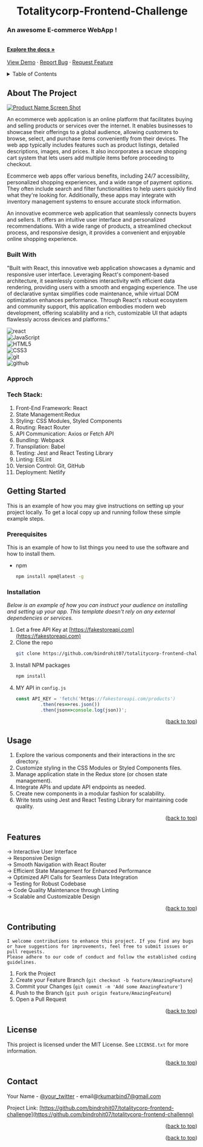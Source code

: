 <div alingn="center">
<h1 align="center">Totalitycorp-Frontend-Challenge</h1>

  <p align="center">
    <h3>An awesome E-commerce WebApp !</h3>
    <br />
    <a href="https://github.com/bindrohit07/totalitycorp-frontend-challenge"><strong>Explore the docs »</strong></a>
    <br />
    <br />
    <a href="https://ecommerce-bindrohit07.netlify.app/">View Demo</a>
    ·
    <a href="https://github.com/bindrohit07/totalitycorp-frontend-challenge/issues">Report Bug</a>
    ·
    <a href="https://github.com/bindrohit07/totalitycorp-frontend-challenge/issues">Request Feature</a>
  </p>
</div>

<!-- TABLE OF CONTENTS -->
<details>
  <summary>Table of Contents</summary>
  <ol>
    <li>
      <a href="#about-the-project">About The Project</a>
      <ul>
        <li><a href="#built-with">Built With</a></li>
        <li><a href="#approch">Approch</a></li>
      </ul>
    </li>
    <li>
      <a href="#getting-started">Getting Started</a>
      <ul>
        <li><a href="#prerequisites">Prerequisites</a></li>
        <li><a href="#installation">Installation</a></li>
      </ul>
    </li>
    <li><a href="#usage">Usage</a></li>
    <li><a href="#features">Features</a></li>
    <li><a href="#contributing">Contributing</a></li>
    <li><a href="#license">License</a></li>
    <li><a href="#contact">Contact</a></li>

  </ol>
</details>

<!-- ABOUT THE PROJECT -->
## About The Project
[![Product Name Screen Shot][product-screenshot]](https://example.com)


An ecommerce web application is an online platform that facilitates buying and selling products or services over the internet. It enables businesses to showcase their offerings to a global audience, allowing customers to browse, select, and purchase items conveniently from their devices. The web app typically includes features such as product listings, detailed descriptions, images, and prices. It also incorporates a secure shopping cart system that lets users add multiple items before proceeding to checkout.

Ecommerce web apps offer various benefits, including 24/7 accessibility, personalized shopping experiences, and a wide range of payment options. They often include search and filter functionalities to help users quickly find what they're looking for. Additionally, these apps may integrate with inventory management systems to ensure accurate stock information.

An innovative ecommerce web application that seamlessly connects buyers and sellers. It offers an intuitive user interface and personalized recommendations. With a wide range of products, a streamlined checkout process, and responsive design, it provides a convenient and enjoyable online shopping experience.


### Built With

"Built with React, this innovative web application showcases a dynamic and responsive user interface. Leveraging React's component-based architecture, it seamlessly combines interactivity with efficient data rendering, providing users with a smooth and engaging experience. The use of declarative syntax simplifies code maintenance, while virtual DOM optimization enhances performance. Through React's robust ecosystem and community support, this application embodies modern web development, offering scalability and a rich, customizable UI that adapts flawlessly across devices and platforms."

![react](https://img.shields.io/badge/-react-grey?style=for-the-badge&logo=react&logoColor=white&labelColor=8E2DE2)
<br>
![JavaScript](https://img.shields.io/badge/-JavaScript-grey?style=for-the-badge&logo=javascript&logoColor=white&labelColor=8E2DE2)
<br>
![HTML5](https://img.shields.io/badge/html%205-grey?style=for-the-badge&logo=html5&logoColor=white&labelColor=8E2DE2)
<br>
![CSS3](https://img.shields.io/badge/css%203-grey?style=for-the-badge&logo=css3&logoColor=white&labelColor=8E2DE2)
<br>
![git](https://img.shields.io/badge/-git-grey?style=for-the-badge&logo=git&logoColor=white&labelColor=8E2DE2)
<br>
![github](https://img.shields.io/badge/-github-grey?style=for-the-badge&logo=github&logoColor=white&labelColor=8E2DE2)

### Approch
<h3>Tech Stack:</h3>
<ol>
  <li>Front-End Framework: React</li>
  <li>State Management:Redux</li>
  <li>Styling: CSS Modules, Styled Components </li>
  <li>Routing: React Router</li>
  <li>API Communication: Axios or Fetch API</li>
  <li>Bundling: Webpack</li>
  <li>Transpilation: Babel</li>
  <li>Testing: Jest and React Testing Library</li>
  <li>Linting: ESLint</li>
  <li>Version Control: Git, GitHub </li>
  <li>Deployment: Netlify</li>
</ol



<!-- GETTING STARTED -->
## Getting Started

This is an example of how you may give instructions on setting up your project locally.
To get a local copy up and running follow these simple example steps.












### Prerequisites

This is an example of how to list things you need to use the software and how to install them.
* npm
  ```sh
  npm install npm@latest -g
  ```

### Installation

_Below is an example of how you can instruct your audience on installing and setting up your app. This template doesn't rely on any external dependencies or services._

1. Get a free API Key at [https://fakestoreapi.com](https://fakestoreapi.com)
2. Clone the repo
   ```sh
   git clone https://github.com/bindrohit07/totalitycorp-frontend-challenge.git
   ```
3. Install NPM packages
   ```sh
   npm install
   ```
4. MY API in `config.js`
   ```js
   const API_KEY = 'fetch('https://fakestoreapi.com/products')
            .then(res=>res.json())
            .then(json=>console.log(json))';
   ```

<p align="right">(<a href="#readme-top">back to top</a>)</p>



<!-- USAGE EXAMPLES -->
## Usage

1. Explore the various components and their interactions in the src directory.
2. Customize styling in the CSS Modules or Styled Components files.
3. Manage application state in the Redux store (or chosen state management).
4. Integrate APIs and update API endpoints as needed.
5. Create new components in a modular fashion for scalability.
6. Write tests using Jest and React Testing Library for maintaining code quality.


<p align="right">(<a href="#readme-top">back to top</a>)</p>

<!-- FEATURES -->
## Features

-> Interactive User Interface
<br>
-> Responsive Design
<br>
-> Smooth Navigation with React Router
<br>
-> Efficient State Management for Enhanced Performance
<br>
-> Optimized API Calls for Seamless Data Integration
<br>
-> Testing for Robust Codebase
<br>
-> Code Quality Maintenance through Linting
<br>
-> Scalable and Customizable Design



<p align="right">(<a href="#readme-top">back to top</a>)</p>



<!-- CONTRIBUTING -->
## Contributing
    I welcome contributions to enhance this project. If you find any bugs or have suggestions for improvements, feel free to submit issues or pull requests. 
    Please adhere to our code of conduct and follow the established coding guidelines.

1. Fork the Project
2. Create your Feature Branch (`git checkout -b feature/AmazingFeature`)
3. Commit your Changes (`git commit -m 'Add some AmazingFeature'`)
4. Push to the Branch (`git push origin feature/AmazingFeature`)
5. Open a Pull Request

<p align="right">(<a href="#readme-top">back to top</a>)</p>



<!-- LICENSE -->
## License
This project is licensed under the MIT License. See `LICENSE.txt` for more information.

<p align="right">(<a href="#readme-top">back to top</a>)</p>



<!-- CONTACT -->
## Contact

Your Name - [@your_twitter](https://twitter.com/your_username) - email@rkumarbind7@gmail.com

Project Link: [https://github.com/bindrohit07/totalitycorp-frontend-challenge](https://github.com/bindrohit07/totalitycorp-frontend-challenng)

<p align="right">(<a href="#readme-top">back to top</a>)</p>



<p align="right">(<a href="#readme-top">back to top</a>)</p>



<!-- MARKDOWN LINKS & IMAGES -->
<!-- https://www.markdownguide.org/basic-syntax/#reference-style-links -->
[contributors-shield]: https://img.shields.io/github/contributors/othneildrew/Best-README-Template.svg?style=for-the-badge
[contributors-url]: https://github.com/othneildrew/Best-README-Template/graphs/contributors
[forks-shield]: https://img.shields.io/github/forks/othneildrew/Best-README-Template.svg?style=for-the-badge
[forks-url]: https://github.com/othneildrew/Best-README-Template/network/members
[stars-shield]: https://img.shields.io/github/stars/othneildrew/Best-README-Template.svg?style=for-the-badge
[stars-url]: https://github.com/othneildrew/Best-README-Template/stargazers
[issues-shield]: https://img.shields.io/github/issues/othneildrew/Best-README-Template.svg?style=for-the-badge
[issues-url]: https://github.com/othneildrew/Best-README-Template/issues
[license-shield]: https://img.shields.io/github/license/othneildrew/Best-README-Template.svg?style=for-the-badge
[license-url]: https://github.com/othneildrew/Best-README-Template/blob/master/LICENSE.txt
[linkedin-shield]: https://img.shields.io/badge/-LinkedIn-black.svg?style=for-the-badge&logo=linkedin&colorB=555
[linkedin-url]: https://linkedin.com/in/othneildrew
[product-screenshot]: images/screenshot.png
[Next.js]: https://img.shields.io/badge/next.js-000000?style=for-the-badge&logo=nextdotjs&logoColor=white
[Next-url]: https://nextjs.org/
[React.js]: https://img.shields.io/badge/React-20232A?style=for-the-badge&logo=react&logoColor=61DAFB
[React-url]: https://reactjs.org/
[Vue.js]: https://img.shields.io/badge/Vue.js-35495E?style=for-the-badge&logo=vuedotjs&logoColor=4FC08D
[Vue-url]: https://vuejs.org/
[Angular.io]: https://img.shields.io/badge/Angular-DD0031?style=for-the-badge&logo=angular&logoColor=white
[Angular-url]: https://angular.io/
[Svelte.dev]: https://img.shields.io/badge/Svelte-4A4A55?style=for-the-badge&logo=svelte&logoColor=FF3E00
[Svelte-url]: https://svelte.dev/
[Laravel.com]: https://img.shields.io/badge/Laravel-FF2D20?style=for-the-badge&logo=laravel&logoColor=white
[Laravel-url]: https://laravel.com
[Bootstrap.com]: https://img.shields.io/badge/Bootstrap-563D7C?style=for-the-badge&logo=bootstrap&logoColor=white
[Bootstrap-url]: https://getbootstrap.com
[JQuery.com]: https://img.shields.io/badge/jQuery-0769AD?style=for-the-badge&logo=jquery&logoColor=white
[JQuery-url]: https://jquery.com 
[Node.js]: https://img.shields.io/badge/Node-20232A?style=for-the-badge&logo=node&logoColor=61DAFB
[Node-url]: https://nodejs.org/
[javascript]: https://img.shields.io/badge/Javascript-20232A?style=for-the-badge&logo=javascript&logoColor=61DAFB
[Javascript-url]: https://javascript.com/


